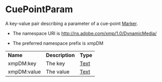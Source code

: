 # CuePointParam

A key-value pair describing a parameter of a cue-point [Marker](Marker.md).

- The namespace URI is http://ns.adobe.com/xmp/1.0/DynamicMedia/

- The preferred namespace prefix is xmpDM

|    |           |    |
|----|-----------|----|
|**Name**|**Description**|**Type**|
|xmpDM:key|The key  |[Text](./index.md#text)|
|xmpDM:value|The value  |[Text](./index.md#text)|
